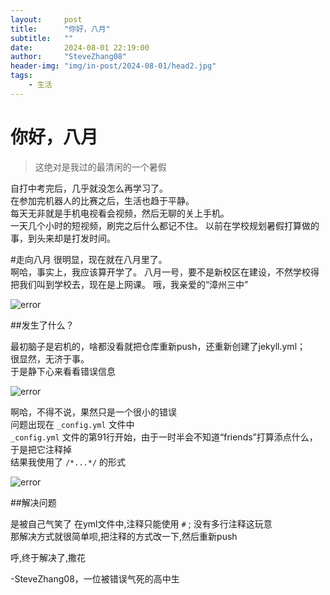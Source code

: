 ```yaml
---
layout:     post
title:      "你好，八月"
subtitle:   ""
date:       2024-08-01 22:19:00
author:     "SteveZhang08"
header-img: "img/in-post/2024-08-01/head2.jpg"
tags:
    - 生活
---
```


# 你好，八月

>这绝对是我过的最清闲的一个暑假

自打中考完后，几乎就没怎么再学习了。  
在参加完机器人的比赛之后，生活也趋于平静。  
每天无非就是手机电视看会视频，然后无聊的关上手机。  
一天几个小时的短视频，刷完之后什么都记不住。
以前在学校规划暑假打算做的事，到头来却是打发时间。

#走向八月
很明显，现在就在八月里了。  
啊哈，事实上，我应该算开学了。
八月一号，要不是新校区在建设，不然学校得把我们叫到学校去，现在是上网课。
哦，我亲爱的“漳州三中”

![error](https://stevezhang08.github.io/web.github.io/img/in-post/2024-08-01/error4.PNG)

##发生了什么？

最初脑子是宕机的，啥都没看就把仓库重新push，还重新创建了jekyll.yml；<br>
很显然，无济于事。<br>
于是静下心来看看错误信息

![error](https://stevezhang08.github.io/web.github.io/img/in-post/2024-08-01/error3.PNG)

啊哈，不得不说，果然只是一个很小的错误<br>
问题出现在 `_config.yml` 文件中<br>
`_config.yml` 文件的第91行开始，由于一时半会不知道“friends”打算添点什么，于是把它注释掉<br>
结果我使用了 `/*...*/` 的形式

![error](https://stevezhang08.github.io/web.github.io/img/in-post/2024-08-01/error2.PNG)

##解决问题

是被自己气笑了
在yml文件中,注释只能使用 `#` ; 没有多行注释这玩意<br>
那解决方式就很简单呗,把注释的方式改一下,然后重新push

呼,终于解决了,撒花

-SteveZhang08，一位被错误气死的高中生
